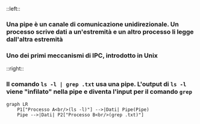 ::left::

<DefinitionBlock class="mb-8">

### Una <Alert strong>pipe</Alert> è un <Alert>canale di comunicazione unidirezionale</Alert>. Un processo scrive dati a un'estremità e un altro processo li legge dall'altra estremità

</DefinitionBlock>

### Uno dei primi meccanismi di IPC, introdotto in **Unix**

::right::

<ExampleBlock class="mb-4">

### Il comando `ls -l | grep .txt` usa una pipe. L'output di `ls -l` viene "infilato" nella pipe e diventa l'input per il comando `grep`

</ExampleBlock>

```mermaid
graph LR
    P1["Processo A<br/>(ls -l)"] -->|Dati| Pipe(Pipe)
    Pipe -->|Dati| P2["Processo B<br/>(grep .txt)"]
```
